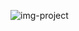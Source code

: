 ![img-project](https://github.com/ProgramadorXP/gallery/assets/155025727/befc476e-5453-4b5d-b3ee-d030be35b521)

